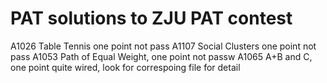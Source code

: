 # PAT solutions to ZJU PAT contest
A1026 Table Tennis one point not pass
A1107 Social Clusters one point not pass
A1053 Path of Equal Weight, one point not passw
A1065 A+B and C, one point quite wired, look for correspoing file for detail
